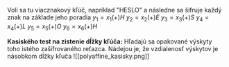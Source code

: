Volí sa tu viacznakový kľúč, napríklad "HESLO" a následne sa šifruje každý znak na základe jeho poradia
$y_1 = x_1 (+) H$
$y_2 = x_2 (+) E$
$y_3 = x_3 (+) S$
$y_4 = x_4 (+) L$
$y_5 = x_5 (+) O$
$y_6 = x_6 (+) H$

**Kasiského test na zistenie dĺžky kľúča:**
Hľadajú sa opakované výskyty toho istého zašifrovaného reťazca. 
Nádejou je, že vzdialenosť výskytov je násobkom dĺžky kľuča
![[polyaffine_kasisky.png]]